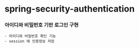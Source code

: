# spring-security-authentication
### 아이디와 비밀번호 기반 로그인 구현
    - 아이디와 비밀번호 확인 기능
    - session 에 인증정보 저장